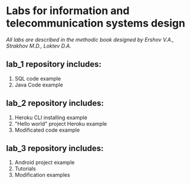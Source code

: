 # Labs for information and telecommunication systems design

*All labs are described in the methodic book designed by Ershov V.A., Strakhov M.D., Loktev D.A.*

## lab_1 repository includes:

1. SQL code example
2. Java Code example

## lab_2 repository includes:

1. Heroku CLI installing example
2. "Hello world" project Heroku example
3. Modificated code example

## lab_3 repository includes:

1. Android project example
2. Tutorials
3. Modification examples

